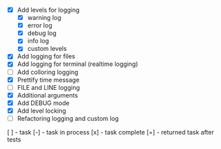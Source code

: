 - [x] Add levels for logging
  - [x] warning log
  - [x] error log
  - [x] debug log
  - [x] info log
  - [x] custom levels
- [x] Add logging for files
- [x] Add logging for terminal (realtime logging)
- [ ] Add colloring logging
- [x] Prettify time message
- [ ] FILE and LINE logging
- [x] Additional arguments
- [x] Add DEBUG mode
- [x] Add level locking
- [ ] Refactoring logging and custom log

[ ] - task
[-] - task in process
[x] - task complete
[=] - returned task after tests
